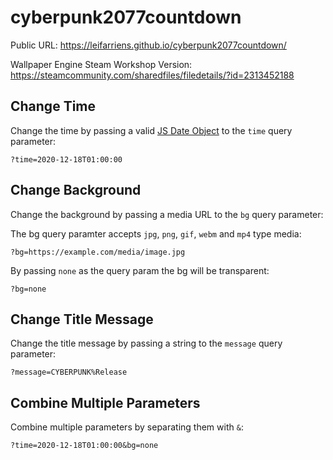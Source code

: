 # cyberpunk2077countdown

Public URL: https://leifarriens.github.io/cyberpunk2077countdown/

Wallpaper Engine Steam Workshop Version: https://steamcommunity.com/sharedfiles/filedetails/?id=2313452188

## Change Time
Change the time by passing a valid [JS Date Object](https://developer.mozilla.org/en-US/docs/Web/JavaScript/Reference/Global_Objects/Date/Date) to the `time` query parameter:

```
?time=2020-12-18T01:00:00
```

## Change Background
Change the background by passing a media URL to the `bg` query parameter:

The bg query paramter accepts `jpg`, `png`, `gif`, `webm` and `mp4` type media:

```
?bg=https://example.com/media/image.jpg
```

By passing `none` as the query param the bg will be transparent:

```
?bg=none
```

## Change Title Message
Change the title message by passing a string to the `message` query parameter:

```
?message=CYBERPUNK%Release
```

## Combine Multiple Parameters
Combine multiple parameters by separating them with `&`:

```
?time=2020-12-18T01:00:00&bg=none
```
